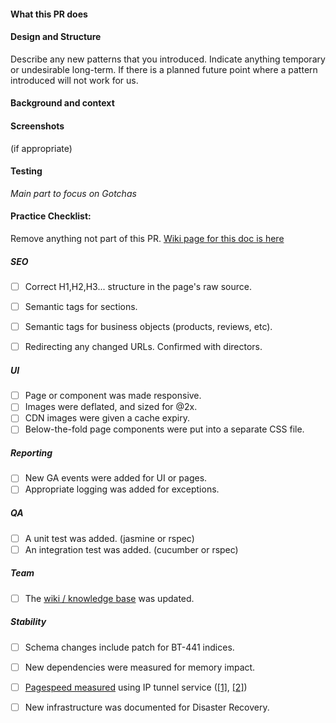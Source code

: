 
#### What this PR does

#### Design and Structure
Describe any new patterns that you introduced.
Indicate anything temporary or undesirable long-term.  If there is a planned future point where a pattern introduced will not work for us.

#### Background and context

#### Screenshots
(if appropriate)

#### Testing
*Main part to focus on*
*Gotchas*

#### Practice Checklist:
Remove anything not part of this PR.  [Wiki page for this doc is here](https://adsixty.atlassian.net/wiki/display/MBF/Review+for+Code+PRs)

##### SEO
- [ ] Correct H1,H2,H3... structure in the page's raw source.
- [ ] Semantic tags for sections.
- [ ] Semantic tags for business objects (products, reviews, etc).

- [ ] Redirecting any changed URLs.  Confirmed with directors.

##### UI
- [ ] Page or component was made responsive.
- [ ] Images were deflated, and sized for @2x.
- [ ] CDN images were given a cache expiry.
- [ ] Below-the-fold page components were put into a separate CSS file.

##### Reporting
- [ ] New GA events were added for UI or pages.
- [ ] Appropriate logging was added for exceptions.

##### QA
- [ ] A unit test was added. (jasmine or rspec)
- [ ] An integration test was added. (cucumber or rspec)

##### Team
- [ ] The [wiki / knowledge base](https://adsixty.atlassian.net/wiki/display/MBF/MyBank+Tracker+4.0+Home) was updated.

##### Stability
- [ ] Schema changes include patch for BT-441 indices.
- [ ] New dependencies were measured for memory impact.
- [ ] [Pagespeed measured](https://developers.google.com/speed/pagespeed/insights) using IP tunnel service ([\[1\]](http://localtunnel.me/), [\[2\]](https://ngrok.com/))
- [ ] New infrastructure was documented for Disaster Recovery.

